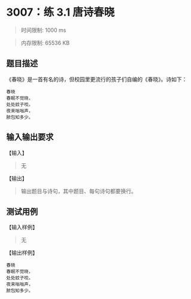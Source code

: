 # 3007：练 3.1 唐诗春晓

> 时间限制: 1000 ms

> 内存限制: 65536 KB

## 题目描述

《春晓》是一首有名的诗，但校园里更流行的孩子们自编的《春晓》。诗如下：

```
春晓
春眠不觉晓，
处处蚊子咬。
夜来嗡嗡声，
脓包知多少。
```

## 输入输出要求

【输入】

> 无

【输出】

> 输出题目与诗句，其中题目、每句诗句都要换行。

## 测试用例

【输入样例】

> 无

【输出样例】

```
春晓
春眠不觉晓，
处处蚊子咬。
夜来嗡嗡声，
脓包知多少。
```
